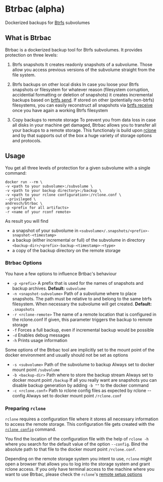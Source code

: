 Btrbac (alpha)
=====

Dockerized backups for [Btrfs](https://btrfs.wiki.kernel.org/index.php/Main_Page) subvolumes

What is Btrbac
-----

Btrbac is a dockerized backup tool for Btrfs subvolumes. It provides protection on three levels:

1) Btrfs snapshots
    It creates readonly snapshots of a subvolume. Those
	allow you access previous versions of the subvolume straight from the file system.

2) Btrfs backups on other local disks
	In case you loose your Btrfs snapshots or filesystem for whatever reason (filesystem corruption, accidential formatting or deletion of snapshots) it creates incremental backups based on [brtfs send](https://btrfs.wiki.kernel.org/index.php/Manpage/btrfs-send). If stored on other (potentially non-btrfs) filesystems, you can easily reconstruct all snapshots via [brtfs receive](https://btrfs.wiki.kernel.org/index.php/Manpage/btrfs-receive) once you have again a working Btrfs filesystem

3) Copy backups to remote storage
	To prevent you from data loss in case all disks in your machine get damaged, Btrbac allows you to transfer all your backups to a remote storage. This functionaly is build upon [rclone](https://rclone.org/) and by that supports out of the box a huge variety of storage options and protocols.

Usage
-----

You get all three levels of protection for a given subvolume with a single command:

	docker run --rm \
	-v <path to your subvolume>:/subvolume \
	-v <path to your backup directory>:/backup \
	-v <path to your rclone configuration>:/rclone.conf \ 
	--privileged \
	andresch/btrbac \
	-p <prefix for all artifacts>
	-r <name of your rconf remote>

As result you will find

- a snapshot of your subvolume in `<subvolume>/.snapshots/<prefix>-snapshot-<timestamp>`
- a backup (either incremental or full) of the subvolume in directory `<backup-dir>/<prefix>-backup-<timestamp>-<type>`
- a copy of the backup directory on the remote storage

### Btrbac Options

You have a few options to influence Brtbac's behaviour

* `-p <prefix>`
    A prefix that is used for the names of snapshots and backup archives.
    **Default:** `subvolume`
* `-n <snapshot-subvolume>`
    Path of a subvolume where to place snapshots. The path must be relative to <subvolume> and belong
    to the same btrfs filesystem. When necessary the subvolume will get created.
    **Default:** `.snapshots`
* `-r <rclone-remote>`
    The name of a remote location that is configured in the rclone.conf
    If given, this parameter triggers the backup to remote storage
* `-f`
    Forces a full backup, even if incremental backup would be possible
* `-d` 
    Enables debug messages
* `-h`
    Prints usage information

Some options of the Btrbac tool are implicitly set to the mount point of the docker environment and usually should not be set as options

* `-s <subvolume>`
    Path of the subvolume to backup
	Always set to docker mount point `/subvolume` 
* `-b <backup-dir>`
    Path where to store the backup stream
	Always set to docker mount point `/backup`
    If all you really want are snapshots you can disable backup generation by adding `-b ""` to the docker command
* `-c <rclone.conf>`
    Path to rclone config files as expected by rclone --config
	Always set to docker mount point `/rclone.conf`

### Preparing `rclone`

`rclone` requires a configuration file where it stores
all necessary information to access the remote storage. This configuration file gets created with the [`rclone config`](https://rclone.org/commands/rclone_config/) command.

You find the location of the configuration file with  the help of `rclone -h` where you search for the default value of the option `--config`. Bind the absolute path to that file to the docker mount point `/rclone.conf`.

Depending on the remote storage system you intent to use, `rclone` might open a browser that allows you to log into the storage system and grant rclone access. If you only have terminal access to the machine where you want to use Btrbac, please check the `rclone`'s [ remote setup options](https://rclone.org/remote_setup/)


